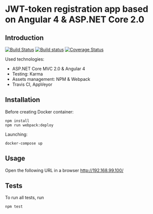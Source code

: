 ﻿# JWT-token registration app based on Angular 4 & ASP.NET Core 2.0

## Introduction

[![Build Status](https://travis-ci.org/osya/ASPNetCoreAngular2YoExample.svg?branch=master)](https://travis-ci.org/osya/ASPNetCoreAngular2YoExample) [![Build status](https://ci.appveyor.com/api/projects/status/ijoo2enx0h6d4n88/branch/master?svg=true)](https://ci.appveyor.com/project/osya/aspnetcoreangular2yoexample/branch/master) [![Coverage Status](https://coveralls.io/repos/github/osya/ASPNetCoreAngular2YoExample/badge.svg?branch=master)](https://coveralls.io/github/osya/ASPNetCoreAngular2YoExample?branch=master)

Used technologies:

- ASP.NET Core MVC 2.0 & Angular 4
- Testing: Karma
- Assets management: NPM & Webpack
- Travis CI, AppVeyor

## Installation

Before creating Docker container:

```shell
npm install
npm run webpack:deploy
```

Launching:

```shell
docker-compose up
```

## Usage

Open the following URL in a browser <http://192.168.99.100/>

## Tests

To run all tests, run

```shell
npm test
```